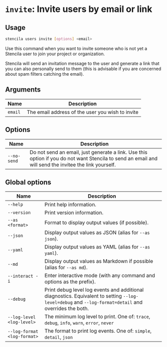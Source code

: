 <!-- Generated from doc comments in Rust. Do not edit. -->

# `invite`: Invite users by email or link

## Usage

```sh
stencila users invite [options] <email>
```

Use this command when you want to invite someone who is not yet a Stencila user to join your project or organization.

Stencila will send an invitation message to the user and generate a link that you can also personally send to them (this is advisable if you are concerned about spam filters catching the email).


## Arguments

| Name | Description |
| --- | --- |
| `email` | The email address of the user you wish to invite |

## Options

| Name | Description |
| --- | --- |
| `--no-send` | Do not send an email, just generate a link. Use this option if you do not want Stencila to send an email and will send the invitee the link yourself. |

## Global options

| Name | Description |
| --- | --- |
| `--help` | Print help information. |
| `--version` | Print version information. |
| `--as <format>` | Format to display output values (if possible). |
| `--json` | Display output values as JSON (alias for `--as json`). |
| `--yaml` | Display output values as YAML (alias for `--as yaml`). |
| `--md` | Display output values as Markdown if possible (alias for `--as md`). |
| `--interact -i` | Enter interactive mode (with any command and options as the prefix). |
| `--debug` | Print debug level log events and additional diagnostics. Equivalent to setting `--log-level=debug` and `--log-format=detail` and overrides the both. |
| `--log-level <log-level>` | The minimum log level to print. One of: `trace`, `debug`, `info`, `warn`, `error`, `never` |
| `--log-format <log-format>` | The format to print log events. One of: `simple`, `detail`, `json` |